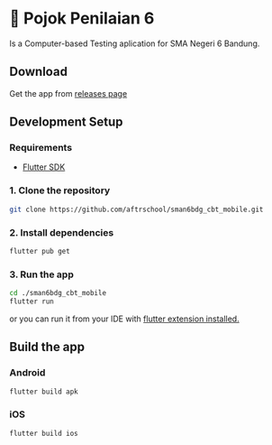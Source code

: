 # 📝 Pojok Penilaian 6

Is a Computer-based Testing aplication for SMA Negeri 6 Bandung.

## Download

Get the app from [releases page](https://github.com/aftrschool/sman6bdg_cbt_mobile/releases)

## Development Setup

### Requirements

- [Flutter SDK](https://flutter.dev/docs/get-started/install)

### 1. Clone the repository

```bash
git clone https://github.com/aftrschool/sman6bdg_cbt_mobile.git
```

### 2. Install dependencies

```bash
flutter pub get
```

### 3. Run the app

```bash
cd ./sman6bdg_cbt_mobile
flutter run
```

or you can run it from your IDE with [flutter extension installed.](https://marketplace.visualstudio.com/items?itemName=Dart-Code.flutter)

## Build the app

### Android

```bash
flutter build apk
```

### iOS

```bash
flutter build ios
```
